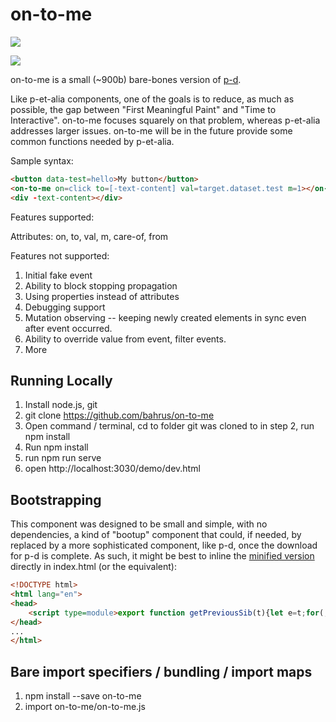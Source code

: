 # on-to-me

<a href="https://nodei.co/npm/on-to-me/"><img src="https://nodei.co/npm/on-to-me.png"></a>

<img src="https://badgen.net/bundlephobia/minzip/on-to-me">

on-to-me is a small (~900b) bare-bones version of [p-d](https://github.com/bahrus/p-et-alia).

Like p-et-alia components, one of the goals is to reduce, as much as possible, the gap between "First Meaningful Paint" and "Time to Interactive".  on-to-me focuses squarely on that problem, whereas p-et-alia addresses larger issues.  on-to-me will be in the future provide some common functions needed by p-et-alia.

Sample syntax:

```html
<button data-test=hello>My button</button>
<on-to-me on=click to=[-text-content] val=target.dataset.test m=1></on-to-me>
<div -text-content></div>
```

Features supported:

Attributes:  on, to, val, m, care-of, from

Features not supported:

1.  Initial fake event
2.  Ability to block stopping propagation
3.  Using properties instead of attributes
4.  Debugging support
5.  Mutation observing -- keeping newly created elements in sync even after event occurred.
6.  Ability to override value from event, filter events.
7.  More

## Running Locally

1.  Install node.js, git
2.  git clone https://github.com/bahrus/on-to-me
3.  Open command / terminal, cd to folder git was cloned to in step 2, run npm install
4.  Run npm install
5.  run npm run serve
6.  open http://localhost:3030/demo/dev.html

## Bootstrapping

This component was designed to be small and simple, with no dependencies, a kind of "bootup" component that could, if needed, by replaced by a more sophisticated component, like p-d, once the download for p-d is complete.  As such, it might be best to inline the [minified version](https://raw.githubusercontent.com/bahrus/on-to-me/baseline/dist/on-to-me.min.js) directly in index.html (or the equivalent):

```html
<!DOCTYPE html>
<html lang="en">
<head>
    <script type=module>export function getPreviousSib(t){let e=t;for(;e&&e.hasAttribute("on");)e=e.previousElementSibling,null===e&&(e=t.parentElement);return e}export function nudge(t)...</script>
</head>
...
</html>
```

## Bare import specifiers / bundling / import maps

1.  npm install --save on-to-me
2.  import on-to-me/on-to-me.js
